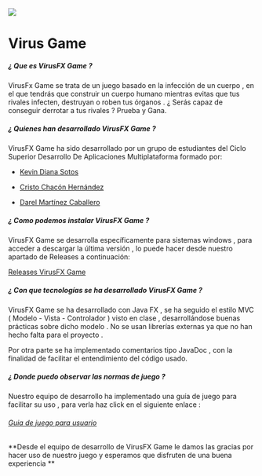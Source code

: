 <img src="https://www.lascosasquenoshacenfelices.com/wp-content/uploads/2020/05/virus-3-cosas-felices.jpg">

<h1>Virus Game </h1>

<h5>¿ Que es VirusFX Game ?</h5>

VirusFx Game se trata de un juego basado en la infección de un cuerpo , en el que tendrás que construir un cuerpo humano mientras evitas que tus rivales infecten, destruyan o roben tus órganos . ¿ Serás capaz de conseguir derrotar a tus rivales ? Prueba y Gana.

<h5>¿ Quienes han desarrollado VirusFX Game ?</h5>

VirusFX Game ha sido desarrollado por un grupo de estudiantes del Ciclo Superior Desarrollo De Aplicaciones Multiplataforma formado por:

- <a href="https://github.com/KevinDianaSotos">Kevin Diana Sotos</a>

- <a href="https://github.com/CristoCH">Cristo Chacón Hernández</a>

- <a href="https://github.com/DarelShroo">Darel Martínez Caballero</a>

  

<h5>¿ Como podemos instalar VirusFX Game ? </h5>

VirusFX Game se desarrolla específicamente para sistemas windows ,  para acceder a descargar la última versión , lo puede hacer desde nuestro apartado de Releases a continuación:

<a href="https://github.com/dam-dad/Virus/releases">Releases VirusFX Game</a>

<h5> ¿ Con que tecnologías se ha desarrollado VirusFX Game ? </h5>

VirusFX Game se ha desarrollado con Java FX , se ha seguido el estilo MVC ( Modelo - Vista - Controlador ) visto en clase , desarrollándose buenas prácticas sobre dicho modelo . No se usan librerías externas ya que no han hecho falta para el proyecto . 

Por otra parte se ha implementado comentarios tipo JavaDoc , con la finalidad de facilitar el entendimiento del código usado.

<h5>¿ Donde puedo observar las normas de juego ? </h5>

Nuestro equipo de desarrollo ha implementado una guía de juego para facilitar su uso , para verla haz click en el siguiente enlace :

<h6><a href="https://github.com/dam-dad/Virus/blob/main/GuiaUsuario.md">Guia de juego para usuario</a></h6>



**Desde el equipo de desarrollo de VirusFX Game le damos las gracias por hacer uso de nuestro juego y esperamos que disfruten de una buena experiencia **